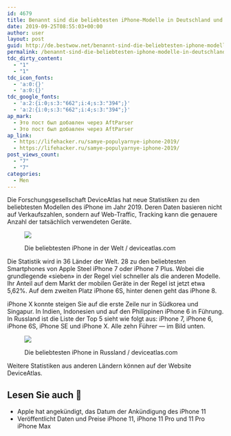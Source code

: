 ```yaml
---
id: 4679
title: Benannt sind die beliebtesten iPhone-Modelle in Deutschland und weltweit
date: 2019-09-25T08:55:03+00:00
author: user
layout: post
guid: http://de.bestwow.net/benannt-sind-die-beliebtesten-iphone-modelle-in-deutschland-und-weltweit/
permalink: /benannt-sind-die-beliebtesten-iphone-modelle-in-deutschland-und-weltweit/
tdc_dirty_content:
  - "1"
  - "1"
tdc_icon_fonts:
  - 'a:0:{}'
  - 'a:0:{}'
tdc_google_fonts:
  - 'a:2:{i:0;s:3:"662";i:4;s:3:"394";}'
  - 'a:2:{i:0;s:3:"662";i:4;s:3:"394";}'
ap_mark:
  - Это пост был добавлен через AftParser
  - Это пост был добавлен через AftParser
ap_link:
  - https://lifehacker.ru/samye-populyarnye-iphone-2019/
  - https://lifehacker.ru/samye-populyarnye-iphone-2019/
post_views_count:
  - "7"
  - "7"
categories:
  - Men
---
```

Die Forschungsgesellschaft DeviceAtlas hat neue Statistiken zu den beliebtesten Modellen des iPhone im Jahr 2019. Deren Daten basieren nicht auf Verkaufszahlen, sondern auf Web-Traffic, Tracking kann die genauere Anzahl der tatsächlich verwendeten Geräte.<figure>

![](http://de.bestwow.net/wp-content/uploads/2019/09/nazvany-samye-populyarnye-modeli-iphone-v-rossii-i-mire-1.jpg) <figcaption>Die beliebtesten iPhone in der Welt / deviceatlas.com</figcaption></figure> 

Die Statistik wird in 36 Länder der Welt. 28 zu den beliebtesten Smartphones von Apple Steel iPhone 7 oder iPhone 7 Plus. Wobei die grundlegende «sieben» in der Regel viel schneller als die anderen Modelle. Ihr Anteil auf dem Markt der mobilen Geräte in der Regel ist jetzt etwa 5,62%. Auf dem zweiten Platz iPhone 6S, hinter denen geht das iPhone 8.

iPhone X konnte steigen Sie auf die erste Zeile nur in Südkorea und Singapur. In Indien, Indonesien und auf den Philippinen iPhone 6 in Führung. In Russland ist die Liste der Top 5 sieht wie folgt aus: iPhone 7, iPhone 6, iPhone 6S, iPhone SE und iPhone X. Alle zehn Führer — im Bild unten.<figure>

![](http://de.bestwow.net/wp-content/uploads/2019/09/nazvany-samye-populyarnye-modeli-iphone-v-rossii-i-mire-2.jpg) <figcaption>Die beliebtesten iPhone in Russland / deviceatlas.com</figcaption></figure> 

Weitere Statistiken aus anderen Ländern können auf der Website DeviceAtlas.

<div>
  <h2 class="read-also__title">
    <span>Lesen Sie auch</span> <span>🧐 </span>
  </h2>
  
  <ul class="read-also__list">
    <li>
      Apple hat angekündigt, das Datum der Ankündigung des iPhone 11
    </li>
    <li>
      Veröffentlicht Daten und Preise iPhone 11, iPhone 11 Pro und 11 Pro iPhone Max
    </li>
  </ul>
</div>